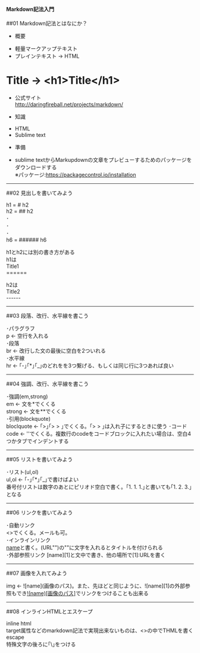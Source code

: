 #### Markdown記法入門

##01 Markdown記法とはなにか？

* 概要
 - 軽量マークアップテキスト  
 - プレインテキスト → HTML  
 # Title → \<h1>Title\</h1>
 
* 公式サイト  
http://daringfireball.net/projects/markdown/

* 知識
 - HTML
 - Sublime text
 
* 準備
 - sublime textからMarkupdownの文章をプレビューするためのパッケージをダウンロードする  
   ※パッケージ:https://packagecontrol.io/installation  

---

##02 見出しを書いてみよう

h1 = \# h2  
h2 = \## h2  
･  
･  
･  
h6 = \###### h6

h1とh2には別の書き方がある  
h1は  
Title1  
\======  

h2は  
Title2  
\------  

---

##03 段落、改行、水平線を書こう

･パラグラフ  
p ← 空行を入れる  
･段落  
br ← 改行した文の最後に空白を2ついれる  
･水平線  
hr ← ｢-｣｢*｣｢_｣のどれをを3つ繋げる、もしくは同じ行に3つあれば良い  

---

##04 強調、改行、水平線を書こう

･強調(em,strong)  
em ← 文を*でくくる  
strong ← 文を**でくくる  
･引用(blockquote)  
bloclquote ← ｢>｣｢> > ｣でくくる。｢> > ｣は入れ子にするときに使う
･コード  
code ← ''でくくる。複数行のcodeをコードブロックに入れたい場合は、空白4つかタブでインデントする

---

##05 リストを書いてみよう

･リスト(ul,ol)  
ul,ol ← ｢-｣｢*｣｢_｣で書けばよい  
番号付リストは数字のあとにピリオド空白で書く。｢1. 1. 1.｣と書いても｢1. 2. 3.｣となる

---

##06 リンクを書いてみよう

･自動リンク  
<>でくくる。メールも可。    
･インラインリンク  
[name](URL)と書く。(URL"")の""に文字を入れるとタイトルを付けられる  
･外部参照リンク
[name][1]と文中で書き、他の場所で[1]:URLを書く

---

##07 画像を入れてみよう

img ← \!\[name]\(画像のパス)。また、先ほどと同じように、![name][1]の外部参照もでき[!(name)[画像のパス]]()でリンクをつけることも出来る

---

##08 インラインHTMLとエスケープ

inline html  
target属性などのmarkdown記法で実現出来ないものは、<>の中でTHMLを書く  
escape  
特殊文字の後ろに｢\｣をつける







 
